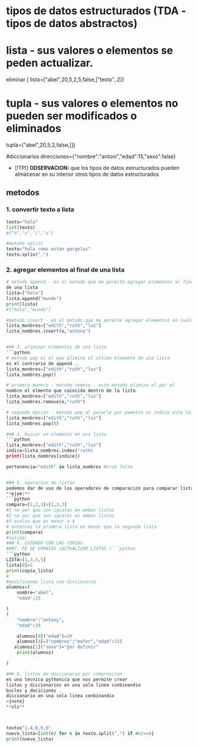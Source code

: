 # tipos de datos estructurados (TDA - tipos de datos abstractos)
# lista - sus valores o elementos se peden actualizar.
eliminar
[ lista=["abel",20,5,2,5,false,["texto",.2]]
# tupla - sus valores o elementos no pueden ser modificados o eliminados
tupla=("abel",20,5,2,false,[])

#diccionarios
direcciones={"nombre":"antoni","edad":15,"sexo":false}

- [!TPI]
**ODSERVACION:** que los tipos de datos estructurados pueden almacenar
en su interior otros tipos de datos estructurados



## metodos
### 1. convertir texto a lista
```python
texto="hola"
list(texto)
#{"h","o","i","a"}

#metodo splint
texto="hola como estan gargolas"
texto.splin(",")
```
### 2. agregar elementos al final de una lista
``` python
# metodo append - es el metodo que me permite egregar elementos al final
de una lista
lista=["hola"]
lista.append("mundo")
print(lista)
#["hola","mundo"]

#metodo insert - es el metodo que me permite agregar elementos en cualquier ubicacion de mi lista
lista_monbres=["edith","ruth","luz"]
lista_nombres.insert(o,"antony")


### 3. eliminar elementos de una lista 
```python
# metodo pop es el que elimina el ultimo elemento de una lista
es el contrario de append .
lista_monbres=["edith","ruth","luz"]
lista_nombres.pop()

# primera manera - metodo remove - este metodo elimina el por el 
nombre el elmento que coincida dentro de la lista 
lista_monbres=["edith","ruth","luz"]
lista_nombres.remove(o,"ruth")

# segunda opcion - metodo pop_al pasarle por pametro un indice este lo eliminar de la lista
lista_monbres=["edith","ruth","luz"]
lista_nombres.pop(0)

### 4. buscar un elemento en una lista
```python
lista_monbres=["edith","ruth","luz"]
indice=lista_nombres.index("ruth)
print(lista_nombres[indice])

pertenencia="edith" in lista_nombres #true false


### 5. operacion de listas 
podemos dar de uso de los operadores de comparacion para comparar listas 
**ejem:**
```python 
compara=[1,2,3]>[1,2,3]
#1 no por que son iguales en ambas listas 
#2 no por que son iguales en ambas listas 
#3 evalua que es menor a 4 
# entonces la primera lista es menor que la segunda lista 
print(compara)
#salida:
### 6. CUIDADO CON LAS COPIAS 
###7. FE DE ERRATAS (ACTUALIZAR LISTAS )```python 
```python 
LISTA=[1,3,4,5]
lista[0]=2
print(copia_lista)
#
#modificando lista con diccionario
alumnos=(
    nombre="abel",
    "edad":15

)
(
    "nombre":"antony",
    "edad":29

    alumnos[0]("edad")=30
    alumnos[0]=("nombres":"mafer","edad":15)
   alumnos[1]("sexo")="por definir"
    print(alumnos)

)

### 8. listas de diccionario por comprencion 
es una tecnica pythonica que nos permite crear 
listas y diccionarios en una sola linea conbinandio 
bucles y deciciones .
diccionario en una sola linea conbinandio
>{note}
**vlc**



textos"1,4,8,9,6"
nueva_lista=[int(n) for n in texto.split(",") if n%2==0]
print(nueva_lista)
